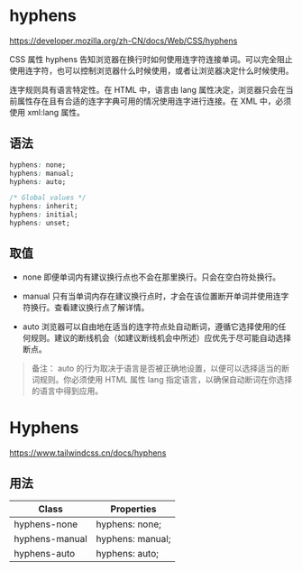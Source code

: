# hyphens

<https://developer.mozilla.org/zh-CN/docs/Web/CSS/hyphens>

CSS 属性 hyphens 告知浏览器在换行时如何使用连字符连接单词。可以完全阻止使用连字符，也可以控制浏览器什么时候使用，或者让浏览器决定什么时候使用。

连字规则具有语言特定性。在 HTML 中，语言由 lang 属性决定，浏览器只会在当前属性存在且有合适的连字字典可用的情况使用连字进行连接。在 XML 中，必须使用 xml:lang 属性。

## 语法

```css
hyphens: none;
hyphens: manual;
hyphens: auto;

/* Global values */
hyphens: inherit;
hyphens: initial;
hyphens: unset;
```

## 取值

- none 即便单词内有建议换行点也不会在那里换行。只会在空白符处换行。

- manual 只有当单词内存在建议换行点时，才会在该位置断开单词并使用连字符换行。查看建议换行点了解详情。

- auto 浏览器可以自由地在适当的连字符点处自动断词，遵循它选择使用的任何规则。建议的断线机会（如建议断线机会中所述）应优先于尽可能自动选择断点。

> 备注： auto 的行为取决于语言是否被正确地设置，以便可以选择适当的断词规则。你必须使用 HTML 属性 lang 指定语言，以确保自动断词在你选择的语言中得到应用。

# Hyphens

<https://www.tailwindcss.cn/docs/hyphens>

## 用法

| Class          | Properties       |
| -------------- | ---------------- |
| hyphens-none   | hyphens: none;   |
| hyphens-manual | hyphens: manual; |
| hyphens-auto   | hyphens: auto;   |

